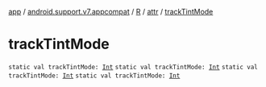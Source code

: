 [app](../../../index.md) / [android.support.v7.appcompat](../../index.md) / [R](../index.md) / [attr](index.md) / [trackTintMode](.)

# trackTintMode

`static val trackTintMode: `[`Int`](https://kotlinlang.org/api/latest/jvm/stdlib/kotlin/-int/index.html)
`static val trackTintMode: `[`Int`](https://kotlinlang.org/api/latest/jvm/stdlib/kotlin/-int/index.html)
`static val trackTintMode: `[`Int`](https://kotlinlang.org/api/latest/jvm/stdlib/kotlin/-int/index.html)
`static val trackTintMode: `[`Int`](https://kotlinlang.org/api/latest/jvm/stdlib/kotlin/-int/index.html)